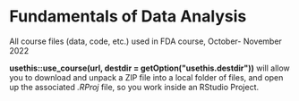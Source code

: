 # Fundamentals of Data Analysis

All course files (data, code, etc.) used in FDA course, October- November 2022

**usethis::use_course(url, destdir = getOption("usethis.destdir"))** will allow you to download and unpack a ZIP file into a local folder of files, and open up the associated *.RProj* file, so you work inside an RStudio Project. 
